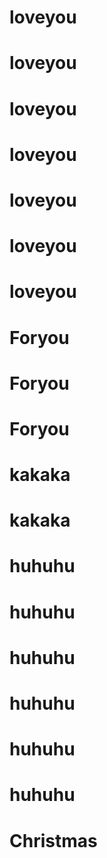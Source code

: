 # loveyou
# loveyou
# loveyou
# loveyou
# loveyou
# loveyou
# loveyou
# Foryou
# Foryou
# Foryou
# kakaka
# kakaka
# huhuhu
# huhuhu
# huhuhu
# huhuhu
# huhuhu
# huhuhu
# Christmas
